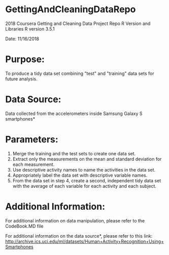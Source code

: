 # GettingAndCleaningDataRepo
2018 Coursera Getting and Cleaning Data Project Repo
R Version and Libraries R version 3.5.1

Date: 11/16/2018

# Purpose: 
To produce a tidy data set combining "test" and "training" data sets for future analysis.

# Data Source:
Data collected from the accelerometers inside Samsung Galaxy S smartphones*

# Parameters:
   1) Merge the training and the test sets to create one data set.
   2) Extract only the measurements on the mean and standard deviation for each measurement. 
   3) Use descriptive activity names to name the activities in the data set.
   4) Appropriately label the data set with descriptive variable names. 
   5) From the data set in step 4, create a second, independent tidy data set with the average of each variable for each activity and each subject.
   
# Additional Information:
For additional information on data manipulation, please refer to the CodeBook.MD file

For additional information on the data source*, please refer to this link: http://archive.ics.uci.edu/ml/datasets/Human+Activity+Recognition+Using+Smartphones

